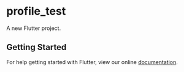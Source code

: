 # profile_test

A new Flutter project.

## Getting Started

For help getting started with Flutter, view our online
[documentation](https://flutter.io/).
